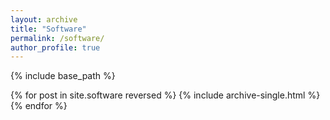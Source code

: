 ```yaml
---
layout: archive
title: "Software"
permalink: /software/
author_profile: true
---
```



{% include base_path %}

{% for post in site.software reversed %}
  {% include archive-single.html %}
{% endfor %}
